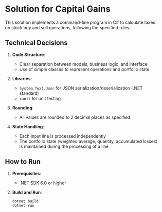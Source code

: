 # Solution for Capital Gains

This solution implements a command-line program in C# to calculate taxes on stock buy and sell operations, following the specified rules.

## Technical Decisions

1. **Code Structure**:
   - Clear separation between models, business logic, and interface
   - Use of simple classes to represent operations and portfolio state

2. **Libraries**:
   - `System.Text.Json` for JSON serialization/deserialization (.NET standard)
   - `xunit` for unit testing

3. **Rounding**:
   - All values are rounded to 2 decimal places as specified

4. **State Handling**:
   - Each input line is processed independently
   - The portfolio state (weighted average, quantity, accumulated losses) is maintained during the processing of a line

## How to Run

1. **Prerequisites**:
   - .NET SDK 6.0 or higher

2. **Build and Run**:
   ```bash
   dotnet build
   dotnet run